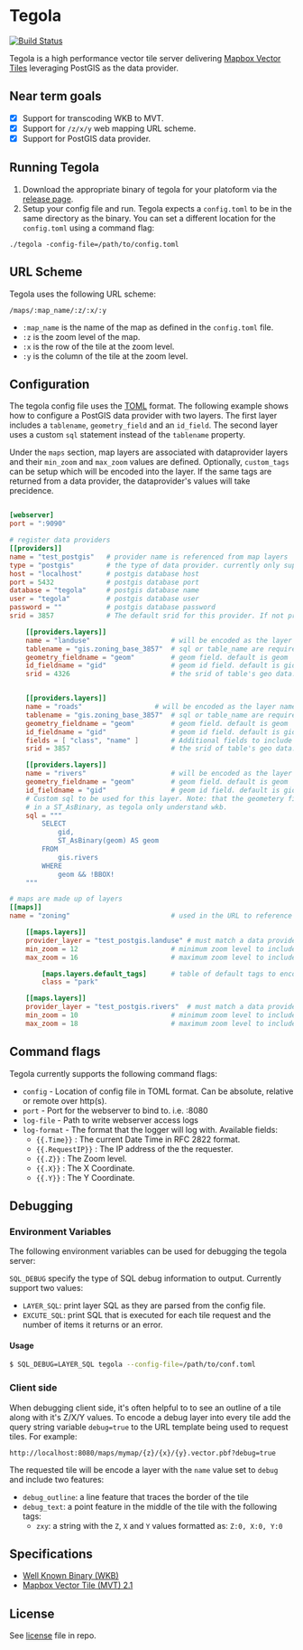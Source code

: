 # Tegola

[![Build Status](https://travis-ci.org/terranodo/tegola.svg?branch=master)](https://travis-ci.org/terranodo/tegola)

Tegola is a high performance vector tile server delivering [Mapbox Vector Tiles](https://github.com/mapbox/vector-tile-spec) leveraging PostGIS as the data provider.

## Near term goals
- [X] Support for transcoding WKB to MVT.
- [x] Support for `/z/x/y` web mapping URL scheme.
- [x] Support for PostGIS data provider.

## Running Tegola
1. Download the appropriate binary of tegola for your platoform via the [release page](https://github.com/terranodo/tegola/releases).
2. Setup your config file and run. Tegola expects a `config.toml` to be in the same directory as the binary. You can set a different location for the `config.toml` using a command flag:

```
./tegola -config-file=/path/to/config.toml
```

## URL Scheme
Tegola uses the following URL scheme:

```
/maps/:map_name/:z/:x/:y
```

- `:map_name` is the name of the map as defined in the `config.toml` file.
- `:z` is the zoom level of the map.
- `:x` is the row of the tile at the zoom level.
- `:y` is the column of the tile at the zoom level.



## Configuration
The tegola config file uses the [TOML](https://github.com/toml-lang/toml) format. The following example shows how to configure a PostGIS data provider with two layers. The first layer includes a `tablename`, `geometry_field` and an `id_field`. The second layer uses a custom `sql` statement instead of the `tablename` property.

Under the `maps` section, map layers are associated with dataprovider layers and their `min_zoom` and `max_zoom` values are defined. Optionally, `custom_tags` can be setup which will be encoded into the layer. If the same tags are returned from a data provider, the dataprovider's values will take precidence.

```toml

[webserver]
port = ":9090"

# register data providers
[[providers]]
name = "test_postgis"	# provider name is referenced from map layers
type = "postgis"		# the type of data provider. currently only supports postgis
host = "localhost"		# postgis database host
port = 5432				# postgis database port
database = "tegola" 	# postgis database name
user = "tegola"			# postgis database user
password = ""			# postgis database password
srid = 3857             # The default srid for this provider. If not provided it will be WebMercator (3857)

	[[providers.layers]]
	name = "landuse" 					# will be encoded as the layer name in the tile
	tablename = "gis.zoning_base_3857" 	# sql or table_name are required
	geometry_fieldname = "geom"			# geom field. default is geom
	id_fieldname = "gid"				# geom id field. default is gid
	srid = 4326                         # the srid of table's geo data.


	[[providers.layers]]
	name = "roads" 					# will be encoded as the layer name in the tile
	tablename = "gis.zoning_base_3857" 	# sql or table_name are required
	geometry_fieldname = "geom"			# geom field. default is geom
	id_fieldname = "gid"				# geom id field. default is gid
	fields = [ "class", "name" ]        # Additional fields to include in the select statement.
	srid = 3857                         # the srid of table's geo data. Don't need to specify this as it will inherit this from the provider.

	[[providers.layers]]
	name = "rivers" 					# will be encoded as the layer name in the tile
	geometry_fieldname = "geom"			# geom field. default is geom
	id_fieldname = "gid"				# geom id field. default is gid
	# Custom sql to be used for this layer. Note: that the geometery field is wraped
	# in a ST_AsBinary, as tegola only understand wkb.
	sql = """
		SELECT
			gid,
			ST_AsBinary(geom) AS geom
		FROM
			gis.rivers
		WHERE
			geom && !BBOX!
	"""

# maps are made up of layers
[[maps]]
name = "zoning"							# used in the URL to reference this map (/maps/:map_name)

	[[maps.layers]]
	provider_layer = "test_postgis.landuse"	# must match a data provider layer
	min_zoom = 12						# minimum zoom level to include this layer
	max_zoom = 16						# maximum zoom level to include this layer

		[maps.layers.default_tags]		# table of default tags to encode in the tile. SQL statements will override
		class = "park"

	[[maps.layers]]
	provider_layer = "test_postgis.rivers"	# must match a data provider layer
	min_zoom = 10						# minimum zoom level to include this layer
	max_zoom = 18						# maximum zoom level to include this layer


```


## Command flags
Tegola currently supports the following command flags:

- `config` - Location of config file in TOML format. Can be absolute, relative or remote over http(s).
- `port` - Port for the webserver to bind to. i.e. :8080
- `log-file` - Path to write webserver access logs
- `log-format` - The format that the logger will log with. Available fields:
  - `{{.Time}}` : The current Date Time in RFC 2822 format.
  - `{{.RequestIP}}` : The IP address of the the requester.
  - `{{.Z}}` : The Zoom level.
  - `{{.X}}` : The X Coordinate.
  - `{{.Y}}` : The Y Coordinate.

## Debugging

### Environment Variables
The following environment variables can be used for debugging the tegola server:

`SQL_DEBUG` specify the type of SQL debug information to output. Currently support two values:

- `LAYER_SQL`: print layer SQL as they are parsed from the config file.
- `EXCUTE_SQL`: print SQL that is executed for each tile request and the number of items it returns or an error.

#### Usage

```bash
$ SQL_DEBUG=LAYER_SQL tegola --config-file=/path/to/conf.toml
```

### Client side
When debugging client side, it's often helpful to to see an outline of a tile along with it's Z/X/Y values. To encode a debug layer into every tile add the query string variable `debug=true` to the URL template being used to request tiles. For example:

```
http://localhost:8080/maps/mymap/{z}/{x}/{y}.vector.pbf?debug=true
```

The requested tile will be encode a layer with the `name` value set to `debug` and include two features:

 - `debug_outline`: a line feature that traces the border of the tile
 - `debug_text`: a point feature in the middle of the tile with the following tags:
   - `zxy`: a string with the `Z`, `X` and `Y` values formatted as: `Z:0, X:0, Y:0`

## Specifications
- [Well Known Binary (WKB)](http://edndoc.esri.com/arcsde/9.1/general_topics/wkb_representation.htm)
- [Mapbox Vector Tile (MVT) 2.1](https://github.com/mapbox/vector-tile-spec/tree/master/2.1)

## License
See [license](LICENSE.md) file in repo.
